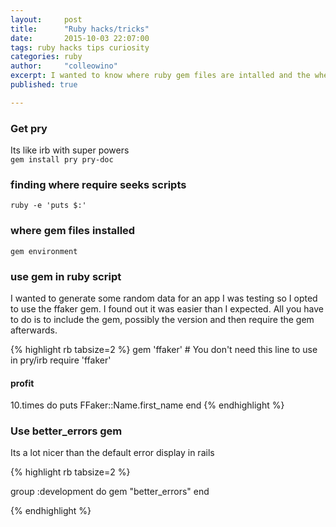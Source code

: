 ```yaml
---
layout:     post
title:      "Ruby hacks/tricks"
date:       2015-10-03 22:07:00
tags: ruby hacks tips curiosity
categories: ruby
author:     "colleowino"
excerpt: I wanted to know where ruby gem files are intalled and the where require actually looked for scripts 
published: true

---
```


### Get pry
Its like irb with super powers  
`gem install pry pry-doc`

### finding where require seeks scripts
`ruby -e 'puts $:'`

### where gem files installed 
`gem environment`

### use gem in ruby script
I wanted to generate some random data for an app I was testing so I opted to use the ffaker gem. I found out it was easier than I expected. All you have to do is to include the gem, possibly the version and then require the gem afterwards.

{% highlight rb tabsize=2 %}
gem 'ffaker' # You don't need this line to use in pry/irb 
require 'ffaker'

#### profit
10.times do
	puts  FFaker::Name.first_name
end 
{% endhighlight %}

### Use better_errors gem
Its a lot nicer than the default error display in rails

{% highlight rb tabsize=2 %}

group :development do
  gem "better_errors"
end

{% endhighlight %}


